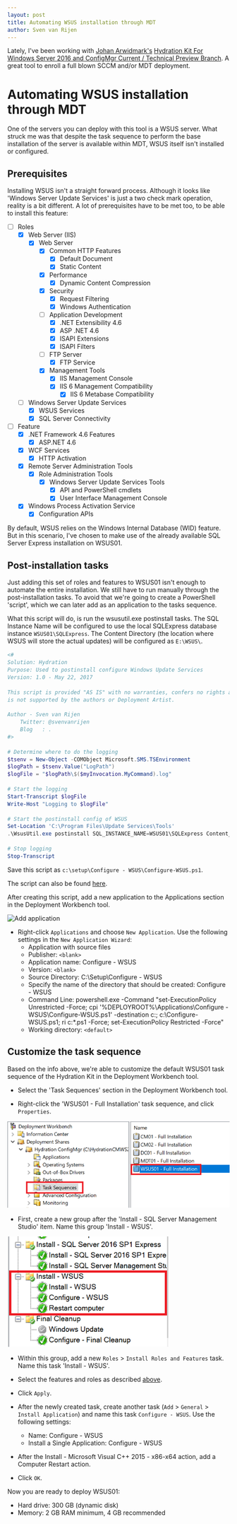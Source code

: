 ```yaml
---
layout: post
title: Automating WSUS installation through MDT
author: Sven van Rijen
---
```


Lately, I've been working with [Johan Arwidmark's](http://twitter.com/jarwidmark) [Hydration Kit For Windows Server 2016 and ConfigMgr Current / Technical Preview Branch](http://deploymentresearch.com/Research/Post/580/Hydration-Kit-For-Windows-Server-2016-and-ConfigMgr-Current-Technical-Preview-Branch). A great tool to enroll a full blown SCCM and/or MDT deployment.

# Automating WSUS installation through MDT

One of the servers you can deploy with this tool is a WSUS server. What struck me was that despite the task sequence to perform the base installation of the server is available within MDT, WSUS itself isn't installed or configured.


## Prerequisites

Installing WSUS isn't a straight forward process. Although it looks like 'Windows Server Update Services' is just a two check mark operation, reality is a bit different. A lot of prerequisites have to be met too, to be able to install this feature:

- [ ] Roles
    - [X] Web Server (IIS)
        - [X] Web Server
            - [X] Common HTTP Features
                - [X] Default Document
                - [X] Static Content
            - [X] Performance
                - [X] Dynamic Content Compression
            - [X] Security
                - [X] Request Filtering
                - [X] Windows Authentication
            - [ ] Application Development
                - [X] .NET Extensibility 4.6
                - [X] ASP .NET 4.6
                - [X] ISAPI Extensions
                - [X] ISAPI Filters
            - [ ] FTP Server
                - [X] FTP Service
            - [X] Management Tools
                - [X] IIS Management Console
                - [X] IIS 6 Management Compatibility 
                    - [X] IIS 6 Metabase Compatibility
    - [ ] Windows Server Update Services
        - [X] WSUS Services
        - [X] SQL Server Connectivity
- [ ] Feature
    - [X] .NET Framework 4.6 Features
        - [X] ASP.NET 4.6
    - [X] WCF Services
        - [X] HTTP Activation
    - [X] Remote Server Administration Tools
        - [X] Role Administration Tools
            - [X] Windows Server Update Services Tools
                - [X] API and PowerShell cmdlets
                - [X] User Interface Management Console
    - [X] Windows Process Activation Service
        - [X] Configuration APIs

By default, WSUS relies on the Windows Internal Database (WID) feature. But in this scenario, I've chosen to make use of the already available SQL Server Express installation on WSUS01.

## Post-installation tasks

Just adding this set of roles and features to WSUS01 isn't enough to automate the entire installation. We still have to run manually through the post-installation tasks. To avoid that we're going to create a PowerShell 'script', which we can later add as an application to the tasks sequence.

What this script will do, is run the wsusutil.exe postinstall tasks. The SQL Instance Name will be configured to use the local SQLExpress database instance `WSUS01\SQLExpress`. The Content Directory (the location where WSUS will store the actual updates) will be configured as `E:\WSUS\`.  

```Powershell
<#
Solution: Hydration
Purpose: Used to postinstall configure Windows Update Services 
Version: 1.0 - May 22, 2017

This script is provided "AS IS" with no warranties, confers no rights and 
is not supported by the authors or Deployment Artist. 

Author - Sven van Rijen
    Twitter: @svenvanrijen
    Blog   : .
#>

# Determine where to do the logging 
$tsenv = New-Object -COMObject Microsoft.SMS.TSEnvironment 
$logPath = $tsenv.Value("LogPath") 
$logFile = "$logPath\$($myInvocation.MyCommand).log" 

# Start the logging 
Start-Transcript $logFile 
Write-Host "Logging to $logFile" 

# Start the postinstall config of WSUS
Set-Location 'C:\Program Files\Update Services\Tools'
.\WsusUtil.exe postinstall SQL_INSTANCE_NAME=WSUS01\SQLExpress Content_Dir=E:\WSUS\

# Stop logging 
Stop-Transcript
```

Save this script as `c:\setup\Configure - WSUS\Configure-WSUS.ps1`.

The script can also be found [here](https://github.com/svenvanrijen/HydrationKit/tree/master/HydrationCMWS2016v2/Configure%20-%20WSUS).

After creating this script, add a new application to the Applications section in the Deployment Workbench tool.

![Add application](.images/workbench_applications.png)

- Right-click `Applications` and choose `New Application`. Use the following settings in the `New Application Wizard`:
    - Application with source files 
    - Publisher: `<blank>` 
    - Application name: Configure - WSUS 
    - Version: `<blank>` 
    - Source Directory: C:\Setup\Configure - WSUS 
    - Specify the name of the directory that should be created: Configure - WSUS
    - Command Line: powershell.exe -Command "set-ExecutionPolicy Unrestricted -Force; cpi '%DEPLOYROOT%\Applications\Configure - WSUS\Configure-WSUS.ps1' -destination c:\; c:\Configure-WSUS.ps1; ri c:\*.ps1 -Force; set-ExecutionPolicy Restricted -Force"
    - Working directory: `<default>`  


## Customize the task sequence

Based on the info above, we're able to customize the default WSUS01 task sequence of the Hydration Kit in the Deployment Workbench tool.

- Select the 'Task Sequences' section in the Deployment Workbench tool.

- Right-click the 'WSUS01 - Full Installation' task sequence, and click `Properties`.

![WSUS01 - Full Installation task sequence](./images/workbench_ts_wsus01.png)

- First, create a new group after the 'Install - SQL Server Management Studio' item. Name this group 'Install - WSUS'.

![Add WSUS installation steps](./images/ts_wsus.png)

- Within this group, add a new `Roles` > `Install Roles and Features` task. Name this task 'Install - WSUS'.

- Select the features and roles as described [above](#prerequisites).

- Click `Apply`.

- After the newly created task, create another task (`Add` > `General` > `Install Application`) and name this task `Configure - WSUS`. Use the following settings:
    - Name: Configure - WSUS
    - Install a Single Application: Configure - WSUS

- After the Install - Microsoft Visual C++ 2015 - x86-x64 action, add a Computer Restart action.

- Click `OK`.

Now you are ready to deploy WSUS01:
- Hard drive: 300 GB (dynamic disk)
- Memory: 2 GB RAM minimum, 4 GB recommended